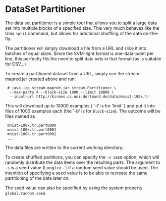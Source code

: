 DataSet Partitioner
===================

The data set partitioner is a simple tool that allows you to split
a large data set into multiple blocks of a specified size. This very
much behaves like the Unix `split` command, but allows for additional
shuffling of the data on-the-fly.

The partitioner will simply download a file from a URL and slice it 
into batches of equal sizes. Since the SVM-light format is one-data-point 
per line, this perfectly fits the need to split data sets in that format (as
is suitable for CSV,..)

  To create a partitioned dataset from a URL, simply use the 
stream-mapred.jar created above and run:

     # java -cp stream-mapred.jar stream.Partitioner \
      --max-parts 4 --block-size 1000 --limit 10000 \
      --input-url http://kirmes.cs.uni-dortmund.de/data/mnist-100k.tr

  This will download up to 10000 examples ( '-l' is for 'limit' ) and
put it into files of 1000 examples each (the '-b' is for `block-size`).
The outcome will be files named as

     mnist-100k.tr.part0000
     mnist-100k.tr.part0001
     mnist-100k.tr.part0002
     ...

  The data files are written to the current working directory.

  To create shuffled partitions, you can specify the `-s SEED` option,
which will randomly distribute the data items over the resulting parts.
The argument to `-s` is a seed value (Long) or `-1` if a random seed
value should be used. The intention of specifying a seed value is to be
able to recreate the same partitioning of the data later on.

  The seed value can also be specified by using the system property
`global.random.seed`.